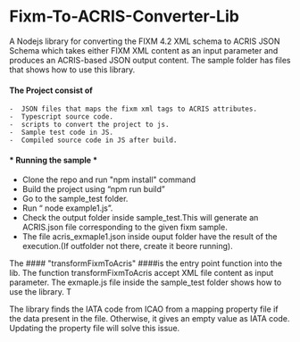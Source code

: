 # Fixm-To-ACRIS-Converter-Lib

A Nodejs library for converting the FIXM 4.2 XML schema to ACRIS JSON Schema which takes either FIXM XML content  as an input parameter and produces an ACRIS-based JSON output content. The sample folder has files that shows how to use this library.

####   The Project consist of   ####
	-  JSON files that maps the fixm xml tags to ACRIS attributes.
	-  Typescript source code.
	-  scripts to convert the project to js.
	-  Sample test code in JS.
	-  Compiled source code in JS after build.

#### * Running the sample * ####

- Clone the repo and run "npm install" command
- Build the project using “npm run build”
- Go to the sample_test folder.
- Run “ node example1.js”.
- Check the output folder inside sample_test.This will generate an ACRIS.json file corresponding  to the given fixm sample.
- The file acris_exmaple1.json inside ouput folder have the result of the execution.(If outfolder not there, create it beore running).
	
The #### "transformFixmToAcris" ####is the entry point function into the lib. The function transformFixmToAcris accept XML file content as input parameter. 
The exmaple.js file inside the sample_test folder shows how to use the library. T

The library finds the IATA code from ICAO from a mapping property file if the data present in the file. Otherwise, it gives an empty value as IATA code. Updating the property file will solve this issue.

	


